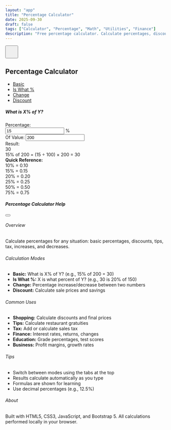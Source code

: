 ```yaml
---
layout: "app"
title: "Percentage Calculator"
date: 2025-09-30
draft: false
tags: ["Calculator", "Percentage", "Math", "Utilities", "Finance"]
description: "Free percentage calculator. Calculate percentages, discounts, tips, tax, and more. Multiple calculation modes for all percentage needs."
---
```


<main class="min-vh-100 d-flex align-items-center justify-content-center position-relative">
<button type="button" class="btn btn-light position-absolute top-0 end-0 m-3 rounded-circle shadow" data-bs-toggle="modal" data-bs-target="#helpModal" style="z-index:10;width:2.5rem;height:2.5rem;">
<i class="fas fa-question fa-lg text-primary"></i>
</button>
<div class="calc-wrap">
<section class="card shadow-lg border-0 h-100">
<div class="card-header bg-transparent">
<h1 class="h4 mb-0 text-center">Percentage Calculator</h1>
</div>
<div class="card-body">
<div class="form-container">
<ul class="nav nav-pills mb-3 flex-nowrap" style="overflow-x: auto;">
<li class="nav-item"><a class="nav-link active" data-mode="basic" href="#">Basic</a></li>
<li class="nav-item"><a class="nav-link" data-mode="is-what" href="#">Is What %</a></li>
<li class="nav-item"><a class="nav-link" data-mode="change" href="#">Change</a></li>
<li class="nav-item"><a class="nav-link" data-mode="discount" href="#">Discount</a></li>
</ul>

<div class="mode-content" id="mode-basic">
<div class="calc-question mb-3">
<h5>What is <span class="highlight">X%</span> of <span class="highlight">Y</span>?</h5>
</div>
<div class="row g-2 mb-3">
<div class="col-6">
<label class="form-label">Percentage:</label>
<div class="input-group">
<input type="number" class="form-control" id="basic-percent" value="15" step="any">
<span class="input-group-text">%</span>
</div>
</div>
<div class="col-6">
<label class="form-label">Of Value:</label>
<input type="number" class="form-control" id="basic-value" value="200" step="any">
</div>
</div>
<div class="result-box">
<div class="result-label">Result:</div>
<div class="result-value" id="basic-result">30</div>
</div>
<div class="explanation-box mt-2" id="basic-explanation">
15% of 200 = (15 ÷ 100) × 200 = 30
</div>
</div>

<div class="mode-content" id="mode-is-what" style="display:none;">
<div class="calc-question mb-3">
<h5><span class="highlight">X</span> is what % of <span class="highlight">Y</span>?</h5>
</div>
<div class="row g-2 mb-3">
<div class="col-6">
<label class="form-label">X Value:</label>
<input type="number" class="form-control" id="iswhat-x" value="30" step="any">
</div>
<div class="col-6">
<label class="form-label">Y Value:</label>
<input type="number" class="form-control" id="iswhat-y" value="150" step="any">
</div>
</div>
<div class="result-box">
<div class="result-label">Result:</div>
<div class="result-value" id="iswhat-result">20%</div>
</div>
<div class="explanation-box mt-2" id="iswhat-explanation">
30 is 20% of 150 = (30 ÷ 150) × 100 = 20%
</div>
</div>

<div class="mode-content" id="mode-change" style="display:none;">
<div class="calc-question mb-3">
<h5>Percentage change from <span class="highlight">X</span> to <span class="highlight">Y</span></h5>
</div>
<div class="row g-2 mb-3">
<div class="col-6">
<label class="form-label">From (Old):</label>
<input type="number" class="form-control" id="change-from" value="100" step="any">
</div>
<div class="col-6">
<label class="form-label">To (New):</label>
<input type="number" class="form-control" id="change-to" value="125" step="any">
</div>
</div>
<div class="result-box">
<div class="result-label">Percentage Change:</div>
<div class="result-value" id="change-result">+25%</div>
</div>
<div class="explanation-box mt-2" id="change-explanation">
Change = ((125 - 100) ÷ 100) × 100 = +25% increase
</div>
</div>

<div class="mode-content" id="mode-discount" style="display:none;">
<div class="calc-question mb-3">
<h5>Discount Calculator</h5>
</div>
<div class="mb-3">
<label class="form-label">Original Price:</label>
<div class="input-group">
<span class="input-group-text">$</span>
<input type="number" class="form-control" id="discount-price" value="100" step="any">
</div>
</div>
<div class="mb-3">
<label class="form-label">Discount:</label>
<div class="input-group">
<input type="number" class="form-control" id="discount-percent" value="20" step="any">
<span class="input-group-text">%</span>
</div>
</div>
<div class="discount-results">
<div class="d-flex justify-content-between mb-2">
<span>Discount Amount:</span>
<strong id="discount-amount">$20.00</strong>
</div>
<div class="d-flex justify-content-between mb-2">
<span>Final Price:</span>
<strong class="text-success" id="discount-final">$80.00</strong>
</div>
<div class="d-flex justify-content-between">
<span>You Save:</span>
<strong class="text-danger" id="discount-savings">$20.00 (20%)</strong>
</div>
</div>
</div>

<div class="quick-reference mt-3">
<strong>Quick Reference:</strong>
<div class="reference-grid mt-2">
<div class="reference-item">10% = 0.10</div>
<div class="reference-item">15% = 0.15</div>
<div class="reference-item">20% = 0.20</div>
<div class="reference-item">25% = 0.25</div>
<div class="reference-item">50% = 0.50</div>
<div class="reference-item">75% = 0.75</div>
</div>
</div>
</div>
</div>
</section>
</div>
</main>

<div class="modal fade" id="helpModal" tabindex="-1" aria-labelledby="helpModalLabel" aria-hidden="true">
<div class="modal-dialog modal-dialog-centered modal-lg">
<div class="modal-content">
<div class="modal-header">
<h5 class="modal-title" id="helpModalLabel">Percentage Calculator Help</h5>
<button type="button" class="btn-close" data-bs-dismiss="modal" aria-label="Close"></button>
</div>
<div class="modal-body">
<h6>Overview</h6>
<p>Calculate percentages for any situation: basic percentages, discounts, tips, tax, increases, and decreases.</p>
<h6>Calculation Modes</h6>
<ul>
<li><strong>Basic:</strong> What is X% of Y? (e.g., 15% of 200 = 30)</li>
<li><strong>Is What %:</strong> X is what percent of Y? (e.g., 30 is 20% of 150)</li>
<li><strong>Change:</strong> Percentage increase/decrease between two numbers</li>
<li><strong>Discount:</strong> Calculate sale prices and savings</li>
</ul>
<h6>Common Uses</h6>
<ul>
<li><strong>Shopping:</strong> Calculate discounts and final prices</li>
<li><strong>Tips:</strong> Calculate restaurant gratuities</li>
<li><strong>Tax:</strong> Add or calculate sales tax</li>
<li><strong>Finance:</strong> Interest rates, returns, changes</li>
<li><strong>Education:</strong> Grade percentages, test scores</li>
<li><strong>Business:</strong> Profit margins, growth rates</li>
</ul>
<h6>Tips</h6>
<ul>
<li>Switch between modes using the tabs at the top</li>
<li>Results calculate automatically as you type</li>
<li>Formulas are shown for learning</li>
<li>Use decimal percentages (e.g., 12.5%)</li>
</ul>
<h6>About</h6>
<p>Built with HTML5, CSS3, JavaScript, and Bootstrap 5. All calculations performed locally in your browser.</p>
</div>
</div>
</div>
</div>
